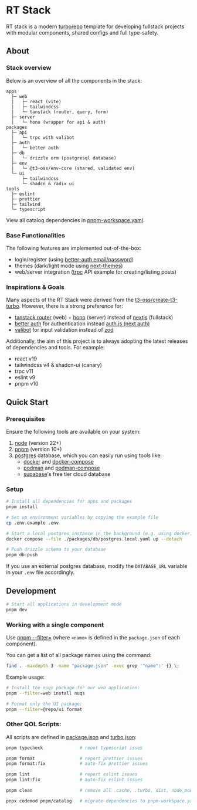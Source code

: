 # RT Stack

RT stack is a modern [turborepo](https://turbo.build/repo/docs) template for developing fullstack projects with modular components, shared configs and full type-safety.

## About

### Stack overview

Below is an overview of all the components in the stack:

```
apps
  ├─ web
  |   ├─ react (vite)
  |   ├─ tailwindcss
  |   └─ tanstack (router, query, form)
  ├─ server
  |   └─ hono (wrapper for api & auth)
packages
  ├─ api
  |   └─ trpc with valibot
  ├─ auth
  |   └─ better auth
  ├─ db
  |   └─ drizzle orm (postgresql database)
  ├─ env
  |   └─ @t3-oss/env-core (shared, validated env)
  └─ ui
      ├─ tailwindcss
      └─ shadcn & radix ui
tools
  ├─ eslint
  ├─ prettier
  ├─ tailwind
  └─ typescript
```

View all catalog dependencies in [pnpm-workspace.yaml](pnpm-workspace.yaml).

### Base Functionalities

The following features are implemented out-of-the-box:

- login/register (using [better-auth email/password](https://www.better-auth.com/docs/authentication/email-password))
- themes (dark/light mode using [next-themes](github.com/pacocoursey/next-themes))
- web/server integration ([trpc](https://trpc.io/docs/quickstart) API example for creating/listing posts)

### Inspirations & Goals

Many aspects of the RT Stack were derived from the [t3-oss/create-t3-turbo](https://github.com/t3-oss/create-t3-turbo).
However, there is a strong preference for:

- [tanstack router](https://tanstack.com/router/latest) (web) + [hono](https://hono.dev) (server) instead of [nextjs](https://nextjs.org) (fullstack)
- [better auth](https://www.better-auth.com) for authentication instead [auth.js (next auth)](https://authjs.dev)
- [valibot](https://valibot.dev) for input validation instead of [zod](https://zod.dev)

Additionally, the aim of this project is to always adopting the latest releases of dependencies and tools. For example:

- react v19
- tailwindcss v4 & shadcn-ui (canary)
- trpc v11
- eslint v9
- pnpm v10

## Quick Start

### Prerequisites

Ensure the following tools are available on your system:

1. [node](https://nodejs.org/en/download) (version 22+)
1. [pnpm](https://pnpm.io/installation) (version 10+)
1. [postgres](https://www.postgresql.org) database, which you can easily run using tools like:
   - [docker](https://docs.docker.com/engine/install) and [docker-compose](https://docs.docker.com/compose)
   - [podman](https://podman.io/docs/installation) and [podman-compose](https://github.com/containers/podman-compose)
   - [supabase](https://supabase.com)'s free tier cloud database

### Setup

```sh
# Install all dependencies for apps and packages
pnpm install

# Set up environment variables by copying the example file
cp .env.example .env

# Start a local postgres instance in the background (e.g. using docker)
docker compose --file ./packages/db/postgres.local.yaml up --detach

# Push drizzle schema to your database
pnpm db:push
```

If you use an external postgres database, modify the `DATABASE_URL` variable in your `.env` file accordingly.

## Development

```sh
# Start all applications in development mode
pnpm dev
```

### Working with a single component

Use [pnpm --filter=<name>](https://pnpm.io/filtering) (where `<name>` is defined in the `package.json` of each component).

You can get a list of all package names using the command:

```sh
find . -maxdepth 3 -name "package.json" -exec grep '"name":' {} \;
```

Example usage:

```sh
# Install the nuqs package for our web application:
pnpm --filter=web install nuqs

# Format only the UI package:
pnpm --filter=@repo/ui format
```

### Other QOL Scripts:

All scripts are defined in [package.json](package.json) and [turbo.json](turbo.json):

```sh
pnpm typecheck              # repot typescript isses

pnpm format                 # report prettier issues
pnpm format:fix             # auto-fix prettier issues

pnpm lint                   # report eslint issues
pnpm lint:fix               # auto-fix eslint issues

pnpm clean                  # remove all .cache, .turbo, dist, node_modules

pnpx codemod pnpm/catalog   # migrate dependencies to pnpm-workspace.yaml
```
